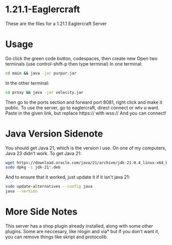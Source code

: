 # 1.21.1-Eaglercraft
These are the files for a 1.21.1 Eaglercraft Server

# Usage
Go click the green code button, codespaces, then create new
Open two terminals (use control-shift-p then type terminal)
In one terminal:
```bash
cd main && java -jar purpur.jar
```
In the other terminal:
```bash
cd proxy && java -jar velocity.jar
```
Then go to the ports section and forward port 8081, right click and make it public. 
To use the server, go to eaglercraft, direct connect or wtv u want.
Paste in the given link, but replace https:// with wss://
And you can connect!

# Java Version Sidenote
You should get Java 21, which is the version I use. On one of my computers, Java 23 didn't work. 
To get Java 21:
```bash
wget https://download.oracle.com/java/21/archive/jdk-21.0.4_linux-x64_bin.deb
sudo dpkg -i jdk-21*.deb
```
And to ensure that it worked, just update it if it isn't java 21:
```bash
sudo update-alternatives --config java
java --version
```

# More Side Notes
This server has a shop plugin already installed, along with some other plugins. Some are neccesary, like nlogin and via* but If you don't want it, you can remove things like skript and protocolib. 

